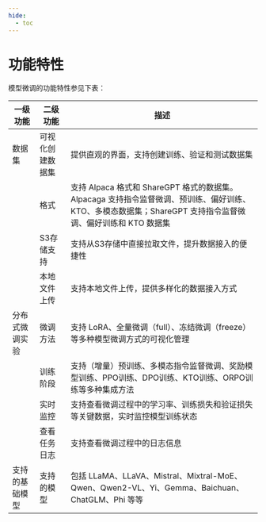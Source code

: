 ```yaml
---
hide:
  - toc
---
```


# 功能特性

模型微调的功能特性参见下表：

| 一级功能 | 二级功能 | 描述 |
| ------- | ------ | ---- |
| 数据集 | 可视化创建数据集 | 提供直观的界面，支持创建训练、验证和测试数据集 |
| | 格式 | 支持 Alpaca 格式和 ShareGPT 格式的数据集。Alpacaga 支持指令监督微调、预训练、偏好训练、KTO、多模态数据集；ShareGPT 支持指令监督微调、偏好训练和 KTO 数据集 |
| | S3存储支持 | 支持从S3存储中直接拉取文件，提升数据接入的便捷性 |
| | 本地文件上传 | 支持本地文件上传，提供多样化的数据接入方式 |
| 分布式微调实验 | 微调方法 | 支持 LoRA、全量微调（full）、冻结微调（freeze）等多种模型微调方式的可视化管理 |
| | 训练阶段 | 支持（增量）预训练、多模态指令监督微调、奖励模型训练、PPO训练、DPO训练、KTO训练、ORPO训练等多种集成方法  |
| | 实时监控 | 支持查看微调过程中的学习率、训练损失和验证损失等关键数据，实时监控模型训练状态 |
| | 查看任务日志 | 支持查看微调过程中的日志信息 |
| 支持的基础模型 | 支持的模型 | 包括 LLaMA、LLaVA、Mistral、Mixtral-MoE、Qwen、Qwen2-VL、Yi、Gemma、Baichuan、ChatGLM、Phi 等等 |

